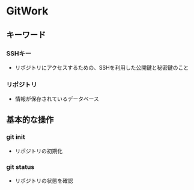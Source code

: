 # GitWork

## キーワード
### SSHキー
+ リポジトリにアクセスするための、SSHを利用した公開鍵と秘密鍵のこと
### リポジトリ
+ 情報が保存されているデータベース
 

## 基本的な操作

### git init
+ リポジトリの初期化
### git status
+ リポジトリの状態を確認
